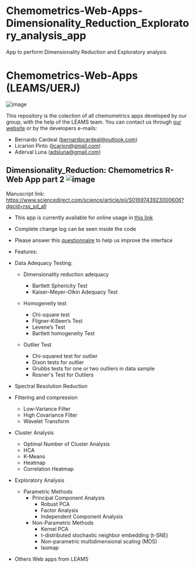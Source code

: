# Chemometrics-Web-Apps-Dimensionality_Reduction_Exploratory_analysis_app
App to perform Dimensionality Reduction and Exploratory analysis
# Chemometrics-Web-Apps (LEAMS/UERJ)
![image](https://static.wixstatic.com/media/1f581c_8d6a8a367d8042509d4843bf27ddd8d4~mv2.jpg/v1/fill/w_979,h_396,al_c,q_85,enc_auto/1f581c_8d6a8a367d8042509d4843bf27ddd8d4~mv2.jpg)

This repository is the colection of all chemometrics apps developed by our group, with the help of the LEAMS team. You can contact us through [our website](https://www.leamsuerj.com/) or by the developers e-mails:

- Bernardo Cardeal (bernardocardeal@outlook.com)
- Licarion Pinto (licarion@gmail.com)
- Aderval Luna (adsluna@gmail.com)

## Dimensionality_Reduction: Chemometrics R-Web App part 2 ![image](https://img.shields.io/badge/Version-DH--1.0-blueviolet)
Manuscript link: https://www.sciencedirect.com/science/article/pii/S0169743923000606?dgcid=rss_sd_all

- This app is currently available for online usage in [this link](https://ltap.shinyapps.io/dimensionality_reduction/)
- Complete change log can be seen inside the code
 - Please answer this [questionnaire](https://docs.google.com/forms/d/1js1Wyf81-8oG6u2w3F9lswMV3MUjX6srkBYWkkOj7Zw/edit?ts=633b6a1f) to help us improve the interface
 
 - Features:
 
 - Data Adequacy Testing:
    - Dimensionality reduction adequacy
      - Bartlett Sphericity Test
      - Kaiser–Meyer–Olkin Adequacy Test
    
    - Homogeneity test
      - Chi-square test
      - Fligner-Killeen’s Test
      - Levene’s Test
      - Bartlett homogeneity Test
    
    - Outlier Test
      - Chi-squared test for outlier
      - Dixon tests for outlier
      - Grubbs tests for one or two outliers in data sample
      - Rosner's Test for Outliers

- Spectral Resolution Reduction

- Filtering and compression
	- Low-Variance Filter
	- High Covariance Filter
	- Wavelet Transform

- Cluster Analysis
	- Optimal Number of Cluster Analysis
	- HCA
	- K-Means
	- Heatmap
	- Correlation Heatmap

- Exploratory Analysis
  - Parametric Methods
    - Principal Component Analysis
		- Robust PCA
		- Factor Analysis
		- Independent Component Analysis
	- Non-Parametric Methods
		- Kernel PCA
		- t-distributed stochastic neighbor embedding (t-SNE) 
		- Non-parametric multidimensional scaling (MDS)
		- Isomap

- Others Web apps from LEAMS
